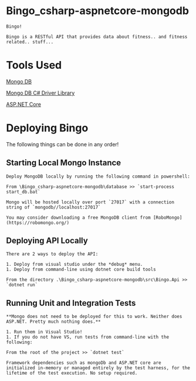 # Bingo_csharp-aspnetcore-mongodb

    Bingo!
    
    Bingo is a RESTful API that provides data about fitness.. and fitness related.. stuff...

# Tools Used

[Mongo DB](https://docs.mongodb.com/)

[Mongo DB C# Driver Library](https://github.com/mongodb/mongo-csharp-driver)

[ASP.NET Core](https://docs.microsoft.com/en-us/aspnet/core/)

# Deploying Bingo

The following things can be done in any order!

## Starting Local Mongo Instance

    Deploy MongoDB locally by running the following command in powershell:

    From \Bingo_csharp-aspnetcore-mongodb\database >> `start-process start_db.bat`

    Mongo will be hosted locally over port `27017` with a connection string of `mongodb//localhost:27017`

    You may consider downloading a free MongoDB client from [RoboMongo](https://robomongo.org/)

## Deploying API Locally

    There are 2 ways to deploy the API:

    1. Deploy from visual studio under the *debug* menu.
    1. Deploy from command-line using dotnet core build tools

    From the directory .\Bingo_csharp-aspnetcore-mongodb\src\Bingo.Api >> `dotnet run`

## Running Unit and Integration Tests

    **Mongo does not need to be deployed for this to work. Neither does ASP.NET. Pretty much nothing does.**

    1. Run them in Visual Studio!
    1. If you do not have VS, run tests from command-line with the following:

    From the root of the project >> `dotnet test`

	Framework dependencies such as mongoDb and ASP.NET core are initialized in-memory or managed entirely by the test harness, for the lifetime of the test execution. No setup required.